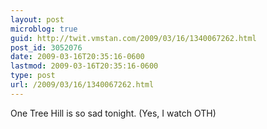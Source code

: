 ```yaml
---
layout: post
microblog: true
guid: http://twit.vmstan.com/2009/03/16/1340067262.html
post_id: 3052076
date: 2009-03-16T20:35:16-0600
lastmod: 2009-03-16T20:35:16-0600
type: post
url: /2009/03/16/1340067262.html
---
```

One Tree Hill is so sad tonight. (Yes, I watch OTH)
